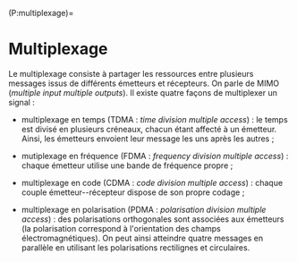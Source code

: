 (P:multiplexage)=
# Multiplexage

Le multiplexage consiste à partager les ressources entre plusieurs messages issus de différents émetteurs et récepteurs.
On parle de MIMO (_multiple input multiple outputs_).
Il existe quatre façons de multiplexer un signal :

* multiplexage en temps (TDMA : _time division multiple access_) :
  le temps est divisé en plusieurs créneaux, chacun étant affecté à un émetteur.
  Ainsi, les émetteurs envoient leur message les uns après les autres ;

* mutiplexage en fréquence (FDMA : _frequency division multiple access_) :
  chaque émetteur utilise une bande de fréquence propre ;

* multiplexage en code (CDMA : _code division multiple access_) :
  chaque couple émetteur--récepteur dispose de son propre codage ;

* multiplexage en polarisation (PDMA : _polarisation division multiple access_) :
  des polarisations orthogonales sont associées aux émetteurs
  (la polarisation correspond à l'orientation des champs électromagnétiques).
  On peut ainsi atteindre quatre messages en parallèle en utilisant les polarisations rectilignes et circulaires.
